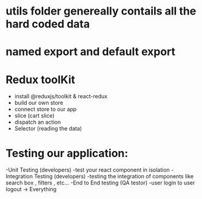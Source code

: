 # utils folder genereally contails all the hard coded data

# named export and default export

# Redux toolKit

- install @reduxjs/toolkit & react-redux
- build our own store
- connect store to our app
- slice (cart slice)
- dispatch an action
- Selector (reading the data)

# Testing our application:

-Unit Testing (developers)
-test your react component in isolation
-Integration Testing (developers)
-testing the integration of components like search box , filters , etc...
-End to End testing (QA testor)
-user login to user logout -> Everything
